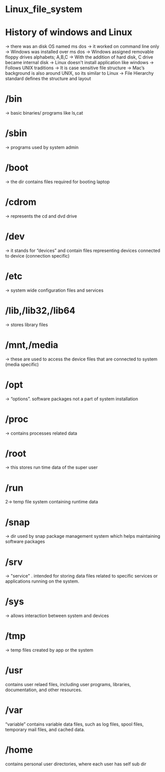 # Linux_file_system

# History of windows and Linux
→ there was an disk OS named ms dos
→ it worked on command line only
→ Windows was installed over ms dos
→ Windows assigned removable floppy drives alphabets; A,B,C
→ With the addition of hard disk, C drive became internal disk
→ Linux doesn't install application like windows
→ Follows UNIX traditions
→ It is case sensitive file structure
→ Mac’s background is also around UNIX, so its similar to Linux
→ File Hierarchy standard defines the structure and layout

# /bin
→ basic binaries/ programs like ls,cat
# /sbin
→ programs used by system admin
# /boot
→ the dir contains files required for booting laptop
# /cdrom
→ represents the cd and dvd drive
# /dev
→ it stands for “devices” and contain files representing devices connected to device
(connection specific)
# /etc
→ system wide configuration files and services
# /lib,/lib32,/lib64
→ stores library files
# /mnt,/media
→ these are used to access the device files that are connected to system
(media specific)
# /opt
→ “options”. software packages not a part of system installation
# /proc
→ contains processes related data
# /root
→ this stores run time data of the super user
# /run
2→ temp file system containing runtime data
# /snap
→ dir used by snap package management system which helps maintaining software
packages
# /srv
→ "service" . intended for storing data files related to specific services or applications
running on the system.
# /sys
→ allows interaction between system and devices
# /tmp
→ temp files created by app or the system
# /usr
contains user relaed files, including user programs, libraries, documentation, and other
resources.
# /var
“variable” contains variable data files, such as log files, spool files, temporary mail files,
and cached data.
# /home
contains personal user directories, where each user has self sub dir

